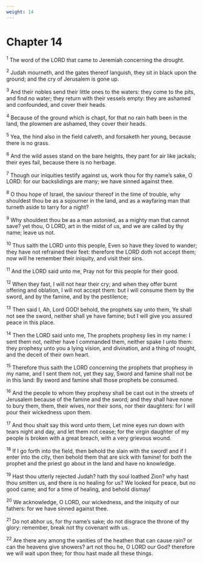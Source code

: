 ```yaml
---
weight: 14
---
```


# Chapter 14

<sup>1</sup> The word of the LORD that came to Jeremiah concerning the drought. 

<sup>2</sup> Judah mourneth, and the gates thereof languish, they sit in black upon the ground; and the cry of Jerusalem is gone up. 

<sup>3</sup> And their nobles send their little ones to the waters: they come to the pits, and find no water; they return with their vessels empty: they are ashamed and confounded, and cover their heads. 

<sup>4</sup> Because of the ground which is chapt, for that no rain hath been in the land, the plowmen are ashamed, they cover their heads. 

<sup>5</sup> Yea, the hind also in the field calveth, and forsaketh her young, because there is no grass. 

<sup>6</sup> And the wild asses stand on the bare heights, they pant for air like jackals; their eyes fail, because there is no herbage. 

<sup>7</sup> Though our iniquities testify against us, work thou for thy name’s sake, O LORD: for our backslidings are many; we have sinned against thee. 

<sup>8</sup> O thou hope of Israel, the saviour thereof in the time of trouble, why shouldest thou be as a sojourner in the land, and as a wayfaring man that turneth aside to tarry for a night? 

<sup>9</sup> Why shouldest thou be as a man astonied, as a mighty man that cannot save? yet thou, O LORD, art in the midst of us, and we are called by thy name; leave us not. 

<sup>10</sup> Thus saith the LORD unto this people, Even so have they loved to wander; they have not refrained their feet: therefore the LORD doth not accept them; now will he remember their iniquity, and visit their sins. 

<sup>11</sup> And the LORD said unto me, Pray not for this people for their good. 

<sup>12</sup> When they fast, I will not hear their cry; and when they offer burnt offering and oblation, I will not accept them: but I will consume them by the sword, and by the famine, and by the pestilence; 

<sup>13</sup> Then said I, Ah, Lord GOD! behold, the prophets say unto them, Ye shall not see the sword, neither shall ye have famine; but I will give you assured peace in this place. 

<sup>14</sup> Then the LORD said unto me, The prophets prophesy lies in my name: I sent them not, neither have I commanded them, neither spake I unto them: they prophesy unto you a lying vision, and divination, and a thing of nought, and the deceit of their own heart. 

<sup>15</sup> Therefore thus saith the LORD concerning the prophets that prophesy in my name, and I sent them not, yet they say, Sword and famine shall not be in this land: By sword and famine shall those prophets be consumed. 

<sup>16</sup> And the people to whom they prophesy shall be cast out in the streets of Jerusalem because of the famine and the sword; and they shall have none to bury them, them, their wives, nor their sons, nor their daughters: for I will pour their wickedness upon them. 

<sup>17</sup> And thou shalt say this word unto them, Let mine eyes run down with tears night and day, and let them not cease; for the virgin daughter of my people is broken with a great breach, with a very grievous wound. 

<sup>18</sup> If I go forth into the field, then behold the slain with the sword! and if I enter into the city, then behold them that are sick with famine! for both the prophet and the priest go about in the land and have no knowledge. 

<sup>19</sup> Hast thou utterly rejected Judah? hath thy soul loathed Zion? why hast thou smitten us, and there is no healing for us? We looked for peace, but no good came; and for a time of healing, and behold dismay! 

<sup>20</sup> We acknowledge, O LORD, our wickedness, and the iniquity of our fathers: for we have sinned against thee. 

<sup>21</sup> Do not abhor us, for thy name’s sake; do not disgrace the throne of thy glory: remember, break not thy covenant with us. 

<sup>22</sup> Are there any among the vanities of the heathen that can cause rain? or can the heavens give showers? art not thou he, O LORD our God? therefore we will wait upon thee; for thou hast made all these things. 


